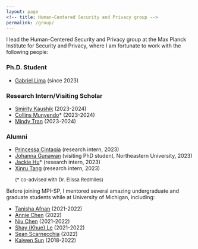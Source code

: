 ```yaml
---
layout: page
<!-- title: Human-Centered Security and Privacy group -->
permalink: /group/
---
```


I lead the Human-Centered Security and Privacy group at the Max Planck Institute for Security and Privacy, where I am fortunate to work with the following people:

<h3>Ph.D. Student</h3>

<ul>
<li><a href="https://thegcamilo.github.io">Gabriel Lima</a> (since 2023)</li>
</ul>

<h3>Research Intern/Visiting Scholar</h3>

<ul>
<li><a href="https://ischool.illinois.edu/people/smirity-kaushik">Smirity Kaushik</a> (2023-2024)</li>
<li><a href="https://collinsmunyendo.github.io">Collins Munyendo</a>* (2023-2024)</li>
<li><a href="https://www.linkedin.com/in/mindy-tran-01501a190/">Mindy Tran</a> (2023-2024)</li>
</ul>

<h3>Alumni</h3>

<ul>
<li><a href="https://id.linkedin.com/in/princessa-cintaqia-5b2973147">Princessa Cintaqia</a> (research intern, 2023)</li>
<li><a href="https://johannagunawan.com">Johanna Gunawan</a> (visiting PhD student, Northeastern University, 2023)</li>
<li><a href="https://www.linkedin.com/in/yjackiehu/">Jackie Hu</a>* (research intern, 2023)</li>
<!-- <li><a href="https://ischool.illinois.edu/people/smirity-kaushik">Smirity Kaushik</a> (visiting PhD student, UIUC, 2023)</li>
<li><a href="https://collinsmunyendo.github.io">Collins Munyendo</a>* (visiting PhD student, The George Washington University, 2023)</li> -->
<li><a href="https://xinrutang.github.io">Xinru Tang</a> (research intern, 2023)</li>

<font size="2">(* co-advised with Dr. Elissa Redmiles)</font>
</ul>

Before joining MPI-SP, I mentored several amazing undergraduate and graduate students while at University of Michigan, including:

<ul>
<li><a href="https://www.linkedin.com/in/tanisha-afnan/">Tanisha Afnan</a> (2021-2022)</li>
<li><a href="https://www.linkedin.com/in/anniechen10/">Annie Chen</a> (2022)</li>
<li><a href="https://www.linkedin.com/in/niuchen/">Niu Chen</a> (2021-2022)</li>
<li><a href="https://www.linkedin.com/in/khue-le/">Shay (Khue) Le</a> (2021-2022)</li>
<li><a href="https://www.linkedin.com/in/sean-scarnecchia/">Sean Scarnecchia</a> (2022)</li>
<li><a href="https://www.kaiwensun.info/">Kaiwen Sun</a> (2018-2022)</li>
</ul>